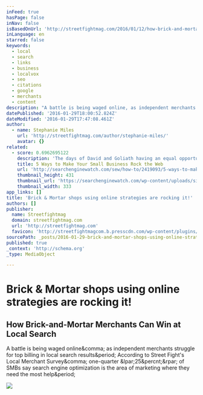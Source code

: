 ```yaml
---
inFeed: true
hasPage: false
inNav: false
isBasedOnUrl: 'http://streetfightmag.com/2016/01/12/how-brick-and-mortar-merchants-can-win-local-search/'
inLanguage: en
starred: false
keywords:
  - local
  - search
  - links
  - business
  - localvox
  - seo
  - citations
  - google
  - merchants
  - content
description: "A battle is being waged online, as independent merchants struggle for top billing in local search results. According to Street Fight's Local Merchant Survey, one-quarter (25%) of SMBs say search engine optimization is the area of marketing where they need the most help."
datePublished: '2016-01-29T18:00:52.824Z'
dateModified: '2016-01-29T17:47:08.461Z'
author:
  - name: Stephanie Miles
    url: 'http://streetfightmag.com/author/stephanie-miles/'
    avatar: {}
related:
  - score: 0.6962695122
    description: 'The days of David and Goliath having an equal opportunity at driving web traffic are long gone. It is especially hard for small business owners. For these entrepreneurs, time is at a premium and marketing budgets are tight. Desperate to compete, they often fall victim to SEO scammers.'
    title: 5 Ways to Make Your Small Business Rock the Web
    url: 'http://searchenginewatch.com/sew/how-to/2419093/5-ways-to-make-your-small-business-rock-the-web'
    thumbnail_height: 431
    thumbnail_url: 'https://searchenginewatch.com/wp-content/uploads/sites/25/cnt-import/sew/IMG/875/322875/review-handout-generator.jpg'
    thumbnail_width: 333
app_links: []
title: 'Brick & Mortar shops using online strategies are rocking it!'
authors: []
publisher:
  name: Streetfightmag
  domain: streetfightmag.com
  url: 'http://streetfightmag.com'
  favicon: 'http://streetfightmagcom.b.presscdn.com/wp-content/plugins/streetfight/favicon.ico'
sourcePath: _posts/2016-01-29-brick-and-mortar-shops-using-online-strategies-are-rocking-it.md
published: true
_context: 'http://schema.org'
_type: MediaObject

---
```

# Brick & Mortar shops using online strategies are rocking it!

<article style=""><h1>How Brick-and-Mortar Merchants Can Win at Local Search</h1><p>A battle is being waged online&amp;comma; as independent merchants struggle for top billing in local search results&amp;period; According to Street Fight's Local Merchant Survey&amp;comma; one-quarter &amp;lpar;25&amp;percnt;&amp;rpar; of SMBs say search engine optimization is the area of marketing where they need the most help&amp;period;</p><img src="http://streetfightmagcom.b.presscdn.com/wp-content/uploads/crowd11.jpg" /></article>